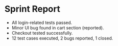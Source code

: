 # Sprint Report

- All login-related tests passed.
- Minor UI bug found in cart section (reported).
- Checkout tested successfully.
- 12 test cases executed, 2 bugs reported, 1 closed.
